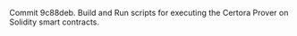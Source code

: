 Commit 9c88deb.                    Build and Run scripts for executing the Certora Prover on Solidity smart contracts.